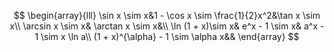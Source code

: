 
$$
\begin{array}{lll}
\sin x \sim x&1 - \cos x \sim \frac{1}{2}x^2&\tan x \sim x\\
 \arcsin x \sim x& \arctan x \sim x&\\
\ln (1 + x)\sim x& e^x - 1 \sim x& a^x - 1 \sim x \ln a\\
(1 + x)^{\alpha} - 1 \sim \alpha x&&
\end{array}
$$
